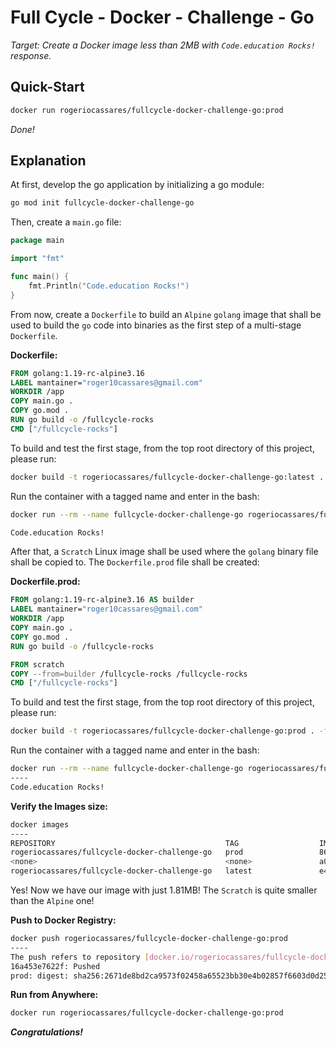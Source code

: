# Full Cycle - Docker - Challenge - Go

*Target: Create a Docker image less than 2MB with `Code.education Rocks!` response.*

## Quick-Start
```bash
docker run rogeriocassares/fullcycle-docker-challenge-go:prod
```

*Done!*

## Explanation
At first, develop the go application by initializing a go module:

```bash
go mod init fullcycle-docker-challenge-go
```

Then, create a `main.go` file:

```go
package main

import "fmt"

func main() {
	fmt.Println("Code.education Rocks!")
}

```

From now, create a `Dockerfile` to build an `Alpine` `golang` image that shall be used to build the `go` code into binaries as the first step of a multi-stage `Dockerfile`.

**Dockerfile:**

```dockerfile
FROM golang:1.19-rc-alpine3.16
LABEL mantainer="roger10cassares@gmail.com"
WORKDIR /app
COPY main.go .
COPY go.mod .
RUN go build -o /fullcycle-rocks
CMD ["/fullcycle-rocks"]
```

To build and test the first stage, from the top root directory of this project, please run:

```bash
docker build -t rogeriocassares/fullcycle-docker-challenge-go:latest . -f Dockerfile
```
Run the container with a tagged name and enter in the bash:
```bash
docker run --rm --name fullcycle-docker-challenge-go rogeriocassares/fullcycle-docker-challenge-go:latest

Code.education Rocks!
```

After that, a `Scratch` Linux image shall be used where the `golang` binary file shall be copied to. The `Dockerfile.prod` file shall be created:

**Dockerfile.prod:**

```dockerfile
FROM golang:1.19-rc-alpine3.16 AS builder
LABEL mantainer="roger10cassares@gmail.com"
WORKDIR /app
COPY main.go .
COPY go.mod .
RUN go build -o /fullcycle-rocks

FROM scratch
COPY --from=builder /fullcycle-rocks /fullcycle-rocks
CMD ["/fullcycle-rocks"]
```

To build and test the first stage, from the top root directory of this project, please run:

```bash
docker build -t rogeriocassares/fullcycle-docker-challenge-go:prod . -f Dockerfile.prod
```

Run the container with a tagged name and enter in the bash:

```bash
docker run --rm --name fullcycle-docker-challenge-go rogeriocassares/fullcycle-docker-challenge-go:prod
----
Code.education Rocks!
```

**Verify the Images size:**

```bash
docker images
----
REPOSITORY                                      TAG                  IMAGE ID       CREATED             SIZE
rogeriocassares/fullcycle-docker-challenge-go   prod                 86cf517feada   40 minutes ago      1.81MB
<none>                                          <none>               a0e0087ff464   41 minutes ago      1.81MB
rogeriocassares/fullcycle-docker-challenge-go   latest               e4f3a2b2b7be   45 minutes ago      354MB

```

Yes! Now we have our image with just 1.81MB! The `Scratch` is quite smaller than the `Alpine` one!

**Push to Docker Registry:**

```bash
docker push rogeriocassares/fullcycle-docker-challenge-go:prod
----
The push refers to repository [docker.io/rogeriocassares/fullcycle-docker-challenge-go]
16a453e7622f: Pushed 
prod: digest: sha256:2671de8bd2ca9573f02458a65523bb30e4b02857f6603d0d25e32e9f77bb0a44 size: 528
```

**Run from Anywhere:**

```bash
docker run rogeriocassares/fullcycle-docker-challenge-go:prod
```





***Congratulations!***
